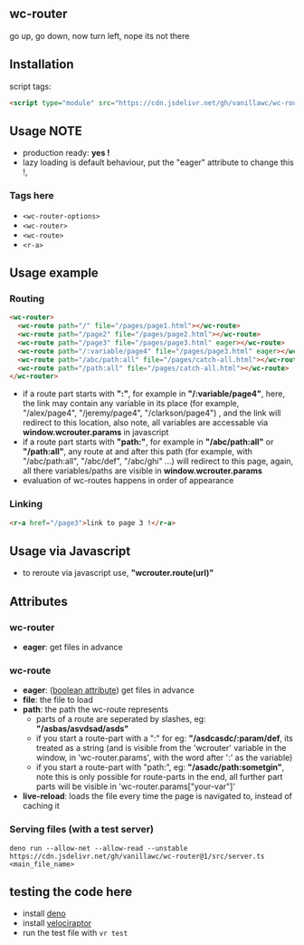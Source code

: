 wc-router
--------

go up, go down, now turn left, nope its not there


## Installation

script tags:
```html
<script type="module" src="https://cdn.jsdelivr.net/gh/vanillawc/wc-router@1/src/index.js">
```

## Usage NOTE

- production ready: **yes !**
- lazy loading is default behaviour, put the "eager" attribute to change this !,

### Tags here

- `<wc-router-options>`
- `<wc-router>`
- `<wc-route>`
- `<r-a>`


## Usage example

### Routing

```html
<wc-router>
  <wc-route path="/" file="/pages/page1.html"></wc-route>
  <wc-route path="/page2" file="/pages/page2.html"></wc-route>
  <wc-route path="/page3" file="/pages/page3.html" eager></wc-route>
  <wc-route path="/:variable/page4" file="/pages/page3.html" eager></wc-route>
  <wc-route path="/abc/path:all" file="/pages/catch-all.html"></wc-route>
  <wc-route path="/path:all" file="/pages/catch-all.html"></wc-route>
</wc-router>
```

- if a route part starts with **":"**, for example in **"/:variable/page4"**, here, the link may contain any variable in its place (for example, "/alex/page4", "/jeremy/page4", "/clarkson/page4") , and the link will redirect to this location, also note, all variables are accessable via **window.wcrouter.params** in javascript
- if a route part starts with **"path:"**, for example in **"/abc/path:all"** or **"/path:all"**, any route at and after this path (for example, with "/abc/path:all", "/abc/def", "/abc/ghi" ...) will redirect to this page, again, all there variables/paths are visible in **window.wcrouter.params**
- evaluation of wc-routes happens in order of appearance 


### Linking

```html
<r-a href="/page3">link to page 3 !</r-a>
```

## Usage via Javascript

- to reroute via javascript use, **"wcrouter.route(url)"**

## Attributes

### wc-router
- **eager**: get files in advance

### wc-route
- **eager**: ([boolean attribute]) get files in advance
- **file**: the file to load
- **path**: the path the wc-route represents
  - parts of a route are seperated by slashes, eg: **"/asbas/asvdsad/asds"**
  - if you start a route-part with a ":" for eg: **"/asdcasdc/:param/def**, its treated as a string (and is visible from the 'wcrouter' variable in the window, in 'wc-router.params', with the word after ':' as the variable)
  - if you start a route-part with "path:", eg: **"/asadc/path:sometgin"**, note this is only possible for route-parts in the end, all further part parts will be visible in 'wc-router.params["your-var"]'
- **live-reload**: loads the file every time the page is navigated to, instead of caching it

[boolean attribute]: https://developer.mozilla.org/en-US/docs/Web/HTML/Attributes#Boolean_Attributes

### Serving files (with a test server)
`deno run --allow-net --allow-read --unstable https://cdn.jsdelivr.net/gh/vanillawc/wc-router@1/src/server.ts <main_file_name>`

## testing the code here

- install [deno](https://deno.land/#installation)
- install [velociraptor](https://github.com/umbopepato/velociraptor)
- run the test file with `vr test`
